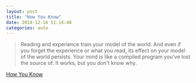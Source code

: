 ```yaml
---
layout: post
title: "How You Know"
date: 2014-12-16 11:14:48
categories: auto
---
```


> Reading and experience train your model of the world. And even if you forget the experience or what you read, its effect on your model of the world persists. Your mind is like a compiled program you've lost the source of. It works, but you don't know why.

 <!-- --> 

[How You Know](http://paulgraham.com/know.html)